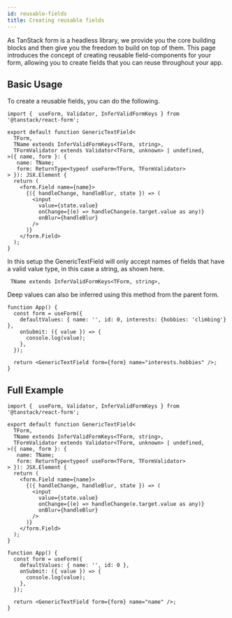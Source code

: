 ```yaml
---
id: reusable-fields
title: Creating reusable fields
---
```


As TanStack form is a headless library, we provide you the core building blocks and then give you the freedom to build on top of them. This page introduces the concept of creating reusable field-components for your form, allowing you to create fields that you can reuse throughout your app.

## Basic Usage

To create a reusable fields, you can do the following.

```tsx
import {  useForm, Validator, InferValidFormKeys } from '@tanstack/react-form';

export default function GenericTextField<
  TForm,
  TName extends InferValidFormKeys<TForm, string>,
  TFormValidator extends Validator<TForm, unknown> | undefined,
>({ name, form }: {
   name: TName;
   form: ReturnType<typeof useForm<TForm, TFormValidator>
> }): JSX.Element {
  return (
    <form.Field name={name}>
      {({ handleChange, handleBlur, state }) => (
        <input
          value={state.value}
          onChange={(e) => handleChange(e.target.value as any)}
          onBlur={handleBlur}
        />
      )}
    </form.Field>
  );
}
```

In this setup the GenericTextField will only accept names of fields that have a valid value type, in this case a string, as shown here.

```tsx
 TName extends InferValidFormKeys<TForm, string>,
```

Deep values can also be inferred using this method from the parent form.

```tsx
function App() {
  const form = useForm({
    defaultValues: { name: '', id: 0, interests: {hobbies: 'climbing'} },
    onSubmit: ({ value }) => {
      console.log(value);
    },
  });

  return <GenericTextField form={form} name="interests.hobbies" />;
}
```

## Full Example

```tsx
import {  useForm, Validator, InferValidFormKeys } from '@tanstack/react-form';

export default function GenericTextField<
  TForm,
  TName extends InferValidFormKeys<TForm, string>,
  TFormValidator extends Validator<TForm, unknown> | undefined,
>({ name, form }: {
   name: TName;
   form: ReturnType<typeof useForm<TForm, TFormValidator>
> }): JSX.Element {
  return (
    <form.Field name={name}>
      {({ handleChange, handleBlur, state }) => (
        <input
          value={state.value}
          onChange={(e) => handleChange(e.target.value as any)}
          onBlur={handleBlur}
        />
      )}
    </form.Field>
  );
}

function App() {
  const form = useForm({
    defaultValues: { name: '', id: 0 },
    onSubmit: ({ value }) => {
      console.log(value);
    },
  });

  return <GenericTextField form={form} name="name" />;
}
```
